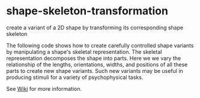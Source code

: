 # shape-skeleton-transformation
create a variant of a 2D shape by transforming its corresponding shape skeleton

The following code shows how to create carefully controlled shape variants by manipulating a shape's skeletal representation.  The skeletal representation decomposes the shape into parts.  Here we we vary the relationship of the lengths, orientations, widths, and positions of all these parts to create new shape variants.  Such new variants may be useful in producing stimuli for a variety of psychophysical tasks.

See [Wiki](https://www.quora.com) for more information.  
